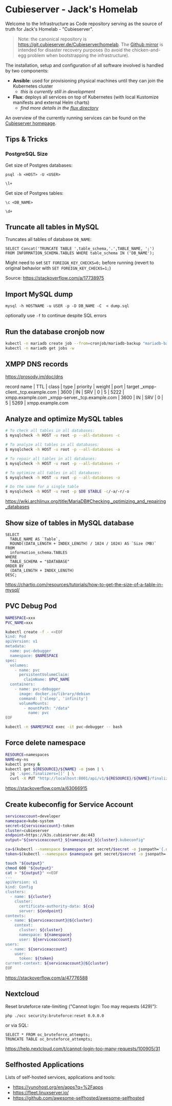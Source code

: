 # Cubieserver - Jack's Homelab

Welcome to the Infrastructure as Code repository serving as the source of truth for Jack's Homelab - "Cubieserver".

> Note: the canonical repository is <https://git.cubieserver.de/Cubieserver/homelab>. The [Github mirror](https://github.com/jacksgt/homelab) is intended for disaster recovery purposes (to avoid the chicken-and-egg problem when bootstrapping the infrastructure).

The installation, setup and configuration of all software involved is handled by two components:

* **Ansible**: used for provisioning physical machines until they can join the Kubernetes cluster
  * *this is currently still in development*
* **Flux**: deploys all services on top of Kubernetes (with local Kustomize manifests and external Helm charts)
  * *find more details in the [flux directory](./flux/README.md)*

An overview of the currently running services can be found on the [Cubieserver homepage](https://www.cubieserver.de).

## Tips & Tricks

### PostgreSQL Size

Get size of Postgres databases:

```
psql -h <HOST> -U <USER>

\l+
```

Get size of Postgres tables:

```
\c <DB_NAME>

\d+
```

## Truncate all tables in MySQL

Truncates all tables of database `DB_NAME`:

```
SELECT Concat('TRUNCATE TABLE ',table_schema,'.',TABLE_NAME, ';')
FROM INFORMATION_SCHEMA.TABLES WHERE table_schema IN ('DB_NAME');
```

Might need to set `SET FOREIGN_KEY_CHECKS=0;` before running (revert to original behavior with `SET FOREIGN_KEY_CHECKS=1;`)

Source: https://stackoverflow.com/a/17738975

## Import MySQL dump

```
mysql -h HOSTNAME -u USER -p -D DB_NAME -C  < dump.sql
```

optionally use `-f` to continue despite SQL errors

## Run the database cronjob now


```sh
kubectl -n mariadb create job --from=cronjob/mariadb-backup "mariadb-backup-$(date +"%Y%m%d-%H%M%S")"
kubectl -n mariadb get jobs -w
```

## XMPP DNS records

https://prosody.im/doc/dns

record name                   | TTL  | class | 	type | priority | weight | 	port | target
_xmpp-client._tcp.example.com | 3600 | 	IN   | 	SRV  | 0        | 5      | 	5222 | xmpp.example.com
_xmpp-server._tcp.example.com |	3600 |  IN   |	SRV  | 0        | 5      | 	5269 | xmpp.example.com


## Analyze and optimize MySQL tables

```sh
# To check all tables in all databases:
$ mysqlcheck -h HOST -u root -p --all-databases -c

# To analyze all tables in all databases:
$ mysqlcheck -h HOST -u root -p --all-databases -a

# To repair all tables in all databases:
$ mysqlcheck -h HOST -u root -p --all-databases -r

# To optimize all tables in all databases:
$ mysqlcheck -h HOST -u root -p --all-databases -o

# Do the same for a single table
$ mysqlcheck -h HOST -u root -p $DB $TABLE -c/-a/-r/-o
```

https://wiki.archlinux.org/title/MariaDB#Checking,_optimizing_and_repairing_databases


## Show size of tables in MySQL database

```mysql
SELECT
  TABLE_NAME AS `Table`,
  ROUND((DATA_LENGTH + INDEX_LENGTH) / 1024 / 1024) AS `Size (MB)`
FROM
  information_schema.TABLES
WHERE
  TABLE_SCHEMA = "$DATABASE"
ORDER BY
  (DATA_LENGTH + INDEX_LENGTH)
DESC;
```

https://chartio.com/resources/tutorials/how-to-get-the-size-of-a-table-in-mysql/


## PVC Debug Pod

```sh
NAMESPACE=xxx
PVC_NAME=xxx

kubectl create -f - <<EOF
kind: Pod
apiVersion: v1
metadata:
  name: pvc-debugger
  namespace: $NAMESPACE
spec:
  volumes:
    - name: pvc
      persistentVolumeClaim:
        claimName: $PVC_NAME
  containers:
    - name: pvc-debugger
      image: docker.io/library/debian
      command: ['sleep', 'infinity']
      volumeMounts:
        - mountPath: "/data"
          name: pvc
EOF

kubectl -n $NAMESPACE exec -it pvc-debugger -- bash
```

## Force delete namespace

```sh
RESOURCE=namespaces
NAME=my-ns
kubectl proxy &
kubectl get ${RESOURCE}/${NAME} -o json | \
  jq '.spec.finalizers=[]' | \
  curl -X PUT "http://localhost:8001/api/v1/${RESOURCE}/${NAME}/finalize" -H "Content-Type: application/json" --data @-
```

https://stackoverflow.com/a/63066915

## Create kubeconfig for Service Account

```sh
serviceaccount=developer
namespace=kube-system
secret=${serviceaccount}-token
cluster=cubieserver
endpoint=https://k3s.cubieserver.de:443
output="${serviceaccount}_${namespace}_${cluster}.kubeconfig"

ca=$(kubectl --namespace $namespace get secret/$secret -o jsonpath='{.data.ca\.crt}')
token=$(kubectl --namespace $namespace get secret/$secret -o jsonpath='{.data.token}' | base64 --decode)

touch "${output}"
chmod 600 "${output}"
cat > "${output}" <<EOF
---
apiVersion: v1
kind: Config
clusters:
  - name: ${cluster}
    cluster:
      certificate-authority-data: ${ca}
      server: ${endpoint}
contexts:
  - name: ${serviceaccount}@${cluster}
    context:
      cluster: ${cluster}
      namespace: ${namespace}
      user: ${serviceaccount}
users:
  - name: ${serviceaccount}
    user:
      token: ${token}
current-context: ${serviceaccount}@${cluster}
EOF
```

https://stackoverflow.com/a/47776588

## Nextcloud

Reset bruteforce rate-limiting ("Cannot login: Too may requests (429)"):

```
php ./occ security:bruteforce:reset 0.0.0.0
```

or via SQL:

```
SELECT * FROM oc_bruteforce_attempts;
TRUNCATE TABLE oc_bruteforce_attempts;
```

https://help.nextcloud.com/t/cannot-login-too-many-requests/100905/31

## Selfhosted Applications

Lists of self-hosted services, applications and tools:

* https://yunohost.org/en/apps?q=%2Fapps
* https://fleet.linuxserver.io/
* https://github.com/awesome-selfhosted/awesome-selfhosted

